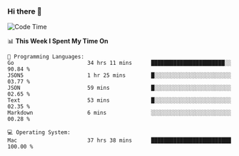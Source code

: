 ### Hi there 👋

<!--
**CrazyCollin/crazycollin** is a ✨ _special_ ✨ repository because its `README.md` (this file) appears on your GitHub profile.

Here are some ideas to get you started:

- 🔭 I’m currently working on ...
- 🌱 I’m currently learning ...
- 👯 I’m looking to collaborate on ...
- 🤔 I’m looking for help with ...
- 💬 Ask me about ...
- 📫 How to reach me: ...
- 😄 Pronouns: ...
- ⚡ Fun fact: ...
-->

<!--START_SECTION:waka-->
![Code Time](http://img.shields.io/badge/Code%20Time-5%2C327%20hrs%2021%20mins-blue)

📊 **This Week I Spent My Time On** 

```text
💬 Programming Languages: 
Go                       34 hrs 11 mins      ███████████████████████░░   90.84 % 
JSON5                    1 hr 25 mins        █░░░░░░░░░░░░░░░░░░░░░░░░   03.77 % 
JSON                     59 mins             █░░░░░░░░░░░░░░░░░░░░░░░░   02.65 % 
Text                     53 mins             █░░░░░░░░░░░░░░░░░░░░░░░░   02.35 % 
Markdown                 6 mins              ░░░░░░░░░░░░░░░░░░░░░░░░░   00.28 % 

💻 Operating System: 
Mac                      37 hrs 38 mins      █████████████████████████   100.00 % 
```


<!--END_SECTION:waka-->
